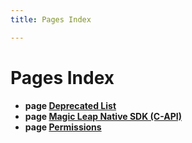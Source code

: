 ```yaml
---
title: Pages Index

---
```


# Pages Index




* **page [Deprecated List](/versioned_docs/version-22-May-2023/api-ref/api/Pages/deprecated.md#pages-deprecated)** 
* **page [Magic Leap Native SDK (C-API)](/versioned_docs/version-22-May-2023/api-ref/api/indexpage.md#pages-index)** 
* **page [Permissions](/versioned_docs/version-22-May-2023/api-ref/api/Pages/permissions.md#pages-permissions)** 





